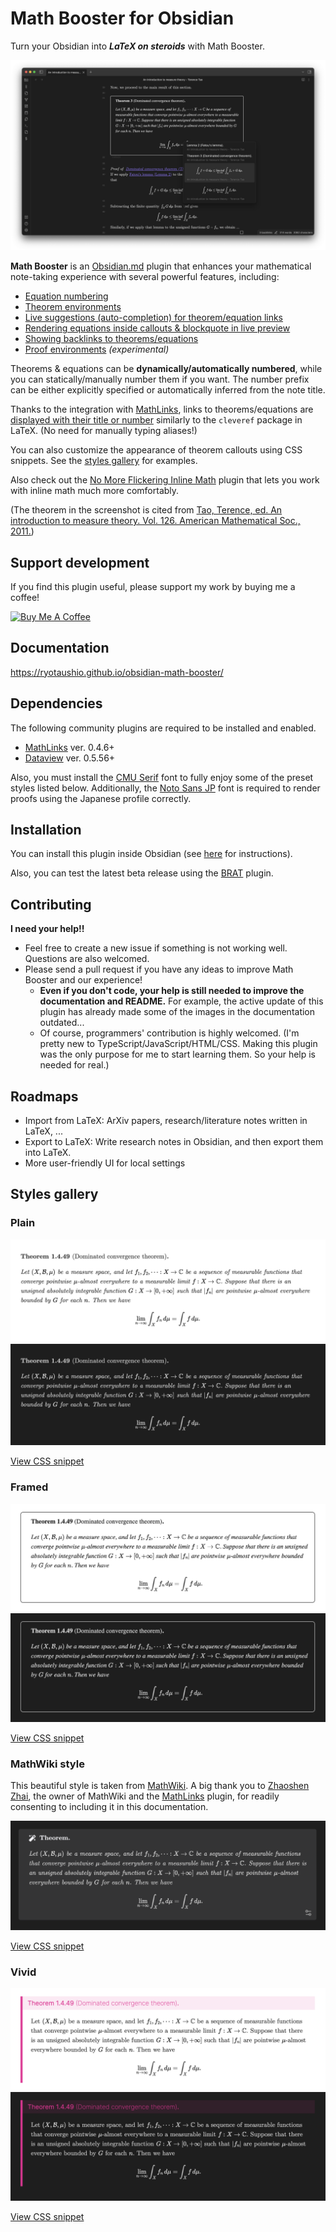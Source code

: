 # Math Booster for Obsidian

Turn your Obsidian into ***LaTeX on steroids*** with Math Booster. 

![Screenshot](docs/fig/screenshot.png)

**Math Booster** is an [Obsidian.md](https://obsidian.md/) plugin that enhances your mathematical note-taking experience with several powerful features, including:

- [Equation numbering](https://ryotaushio.github.io/obsidian-math-booster//equation-number)
- [Theorem environments](https://ryotaushio.github.io/obsidian-math-booster//math-callouts)
- [Live suggestions (auto-completion) for theorem/equation links](https://ryotaushio.github.io/obsidian-math-booster//suggest)
- [Rendering equations inside callouts & blockquote in live preview](https://ryotaushio.github.io/obsidian-math-booster//math-preview)
- [Showing backlinks to theorems/equations](https://ryotaushio.github.io/obsidian-math-booster//backlinks)
- [Proof environments](https://ryotaushio.github.io/obsidian-math-booster//proofs) _(experimental)_

Theorems & equations can be **dynamically/automatically numbered**, while you can statically/manually number them if you want.
The number prefix can be either explicitly specified or automatically inferred from the note title.

Thanks to the integration with [MathLinks](https://github.com/zhaoshenzhai/obsidian-mathlinks), links to theorems/equations are [displayed with their title or number](https://ryotaushio.github.io/obsidian-math-booster//cleveref) similarly to the `cleveref` package in LaTeX. (No need for manually typing aliases!)

You can also customize the appearance of theorem callouts using CSS snippets. See the [styles gallery](#styles-gallery) for examples.

Also check out the [No More Flickering Inline Math](https://github.com/RyotaUshio/obsidian-inline-math) plugin that lets you work with inline math much more comfortably.

(The theorem in the screenshot is cited from [Tao, Terence, ed. An introduction to measure theory. Vol. 126. American Mathematical Soc., 2011.](https://terrytao.files.wordpress.com/2012/12/gsm-126-tao5-measure-book.pdf))

## Support development

If you find this plugin useful, please support my work by buying me a coffee!

<a href="https://www.buymeacoffee.com/ryotaushio" target="_blank"><img src="https://cdn.buymeacoffee.com/buttons/v2/default-yellow.png" alt="Buy Me A Coffee" style="height: 60px !important;width: 217px !important;" ></a>

## Documentation

https://ryotaushio.github.io/obsidian-math-booster/

## Dependencies

The following community plugins are required to be installed and enabled.

- [MathLinks](https://github.com/zhaoshenzhai/obsidian-mathlinks) ver. 0.4.6+
- [Dataview](https://github.com/blacksmithgu/obsidian-dataview) ver. 0.5.56+

Also, you must install the [CMU Serif](https://www.cufonfonts.com/font/cmu-serif) font to fully enjoy some of the preset styles listed below. Additionally, the [Noto Sans JP](https://fonts.google.com/noto/specimen/Noto+Sans+JP) font is required to render proofs using the Japanese profile correctly.

## Installation

You can install this plugin inside Obsidian (see [here](https://help.obsidian.md/Extending+Obsidian/Community+plugins#Install+a+community+plugin) for instructions).

Also, you can test the latest beta release using the [BRAT](https://github.com/TfTHacker/obsidian42-brat) plugin.

## Contributing

**I need your help!!**

- Feel free to create a new issue if something is not working well. Questions are also welcomed.
- Please send a pull request if you have any ideas to improve Math Booster and our experience!
  - **Even if you don't code, your help is still needed to improve the documentation and README.** For example, the active update of this plugin has already made some of the images in the documentation outdated...
  - Of course, programmers' contribution is highly welcomed. (I'm pretty new to TypeScript/JavaScript/HTML/CSS. Making this plugin was the only purpose for me to start learning them. So your help is needed for real.)

## Roadmaps

- Import from LaTeX: ArXiv papers, research/literature notes written in LaTeX, ...
- Export to LaTeX: Write research notes in Obsidian, and then export them into LaTeX.
- More user-friendly UI for local settings

## Styles gallery

### Plain

![Plain light](docs/fig/plain.png)
![Plain dark](docs/fig/plain-dark.png)

[View CSS snippet](https://github.com/RyotaUshio/obsidian-math-booster/blob/master/styles/plain.css)

### Framed

![Framed](docs/fig/framed.png)
![Framed dark](docs/fig/framed-dark.png)

[View CSS snippet](https://github.com/RyotaUshio/obsidian-math-booster/blob/master/styles/framed.css)

### MathWiki style

This beautiful style is taken from [MathWiki](https://github.com/zhaoshenzhai/MathWiki). A big thank you to [Zhaoshen Zhai](https://github.com/zhaoshenzhai), the owner of MathWiki and the [MathLinks](https://github.com/zhaoshenzhai/obsidian-mathlinks) plugin, for readily consenting to including it in this documentation.


![MathWiki style](docs/fig/mathwiki.png)

[View CSS snippet](https://github.com/RyotaUshio/obsidian-math-booster/blob/master/styles/mathwiki.css)

### Vivid

![Vivid light](docs/fig/vivid-light.png)
![Vivid dark](docs/fig/vivid-dark.png)

[View CSS snippet](https://github.com/RyotaUshio/obsidian-math-booster/blob/master/styles/vivid.css)

